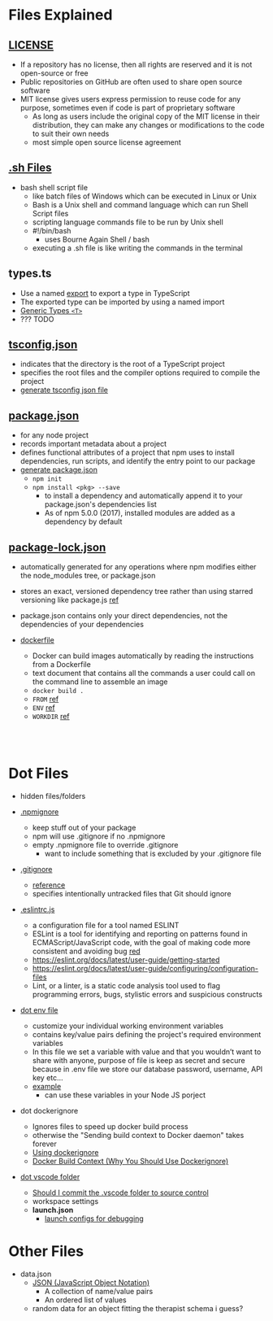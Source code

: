 # Files Explained
## [LICENSE](https://docs.github.com/en/repositories/managing-your-repositorys-settings-and-features/customizing-your-repository/licensing-a-repository)
* If a repository has no license, then all rights are reserved and it is not open-source or free
* Public repositories on GitHub are often used to share open source software
* MIT license gives users express permission to reuse code for any purpose, sometimes even if code is part of proprietary software
    * As long as users include the original copy of the MIT license in their distribution, they can make any changes or modifications to the code to suit their own needs
    * most simple open source license agreement

## [.sh Files](https://stackoverflow.com/questions/13805295/whats-a-sh-file)
* bash shell script file
    * like batch files of Windows which can be executed in Linux or Unix
    * Bash is a Unix shell and command language which can run Shell Script files
    * scripting language commands file to be run by Unix shell
    * #!/bin/bash
        * uses Bourne Again Shell / bash
    * executing a .sh file is like writing the commands in the terminal

## types.ts
* Use a named [export](https://bobbyhadz.com/blog/typescript-export-types) to export a type in TypeScript
* The exported type can be imported by using a named import
* [Generic Types `<T>`](https://www.typescriptlang.org/docs/handbook/2/generics.html)
* ??? TODO

## [tsconfig.json](https://www.typescriptlang.org/docs/handbook/tsconfig-json.html)
* indicates that the directory is the root of a TypeScript project
* specifies the root files and the compiler options required to compile the project
* [generate tsconfig json file](https://stackoverflow.com/questions/36916989/how-can-i-generate-a-tsconfig-json-file)

## [package.json](https://docs.npmjs.com/cli/v8/configuring-npm/package-json)
* for any node project
* records important metadata about a project 
* defines functional attributes of a project that npm uses to install dependencies, run scripts, and identify the entry point to our package
* [generate package.json](https://docs.npmjs.com/creating-a-package-json-file#creating-a-new-packagejson-file)
    * `npm init`
    * `npm install <pkg> --save`
        * to install a dependency and automatically append it to your package.json's dependencies list
        * As of npm 5.0.0 (2017), installed modules are added as a dependency by default

## [package-lock.json](https://docs.npmjs.com/cli/v8/configuring-npm/package-lock-json)
*  automatically generated for any operations where npm modifies either the node_modules tree, or package.json
*  stores an exact, versioned dependency tree rather than using starred versioning like package.js [ref](https://stackoverflow.com/questions/44297803/what-is-the-role-of-the-package-lock-json)
* package.json contains only your direct dependencies, not the dependencies of your dependencies

* [dockerfile](https://docs.docker.com/engine/reference/builder/)
    * Docker can build images automatically by reading the instructions from a Dockerfile
    *  text document that contains all the commands a user could call on the command line to assemble an image
    * `docker build .`
    * `FROM` [ref](https://docs.docker.com/engine/reference/builder/#from)
    * `ENV` [ref](https://docs.docker.com/engine/reference/builder/#environment-replacement)
    * `WORKDIR` [ref](https://docs.docker.com/engine/reference/builder/#workdir)

<br/><br/>

# Dot Files
* hidden files/folders

* [.npmignore](https://docs.npmjs.com/cli/v8/using-npm/developers#keeping-files-out-of-your-package)
    * keep stuff out of your package
    * npm will use .gitignore if no .npmignore
    * empty .npmignore file to override .gitignore
        * want to include something that is excluded by your .gitignore file

* [.gitignore](https://git-scm.com/docs/gitignore)
    * [reference](https://salferrarello.com/gitignore-hidden-files-with-exceptions/)
    * specifies intentionally untracked files that Git should ignore

* [.eslintrc.js](https://eslint.org/)
    * a configuration file for a tool named ESLINT
    * ESLint is a tool for identifying and reporting on patterns found in ECMAScript/JavaScript code, with the goal of making code more consistent and avoiding bug [red](https://stackoverflow.com/questions/58989583/what-is-eslintrc-js-in-react-native)
    * https://eslint.org/docs/latest/user-guide/getting-started
    * https://eslint.org/docs/latest/user-guide/configuring/configuration-files
    * Lint, or a linter, is a static code analysis tool used to flag programming errors, bugs, stylistic errors and suspicious constructs

* [dot env file](https://www.npmjs.com/package/dotenv)
    *  customize your individual working environment variables
    * contains key/value pairs defining the project's required environment variables
    * In this file we set a variable with value and that you wouldn’t want to share with anyone, purpose of file is keep as secret and secure because in .env file we store our database password, username, API key etc…
    * [example](https://dev.to/aadilraza339/what-is-env-file-in-node-js-3h6c)
        * can use these variables in your Node JS porject

* dot dockerignore
    * Ignores files to speed up docker build process
    * otherwise the "Sending build context to Docker daemon" takes forever
    * [Using dockerignore](https://www.tutorialspoint.com/using-dockerignore-file)
    * [Docker Build Context (Why You Should Use Dockerignore)](https://www.howtogeek.com/devops/understanding-the-docker-build-context-why-you-should-use-dockerignore/)

* [dot vscode folder](https://code.visualstudio.com/docs/getstarted/settings#_workspace-settings)
    * [Should I commit the .vscode folder to source control](https://stackoverflow.com/questions/32964920/should-i-commit-the-vscode-folder-to-source-control)
    * workspace settings
    * **launch.json**
        * [launch configs for debugging](https://code.visualstudio.com/docs/editor/debugging#_launch-configurations)

# Other Files
* data.json
    * [JSON (JavaScript Object Notation)](https://stackoverflow.com/questions/383692/what-is-json-and-what-is-it-used-for)
        * A collection of name/value pairs
        * An ordered list of values
    * random data for an object fitting the therapist schema i guess?